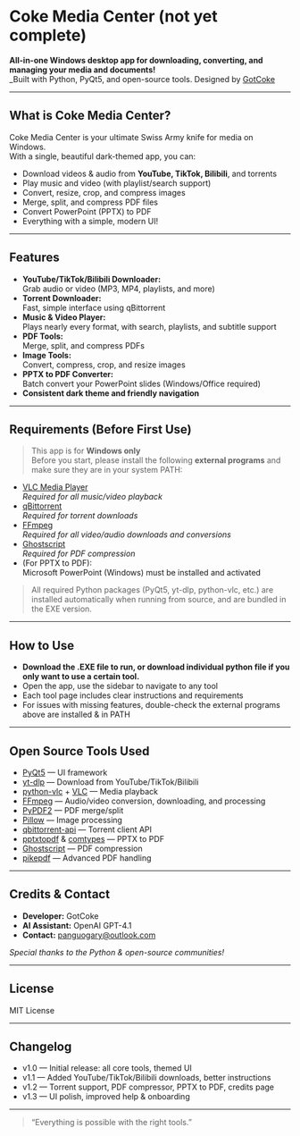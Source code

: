 # Coke Media Center (not yet complete)

**All-in-one Windows desktop app for downloading, converting, and managing your media and documents!**  
_Built with Python, PyQt5, and open-source tools. Designed by [GotCoke](#)

---

## What is Coke Media Center?

Coke Media Center is your ultimate Swiss Army knife for media on Windows.  
With a single, beautiful dark-themed app, you can:

- Download videos & audio from **YouTube, TikTok, Bilibili**, and torrents
- Play music and video (with playlist/search support)
- Convert, resize, crop, and compress images
- Merge, split, and compress PDF files
- Convert PowerPoint (PPTX) to PDF
- Everything with a simple, modern UI!

---

## Features

- **YouTube/TikTok/Bilibili Downloader:**  
  Grab audio or video (MP3, MP4, playlists, and more)  
- **Torrent Downloader:**  
  Fast, simple interface using qBittorrent  
- **Music & Video Player:**  
  Plays nearly every format, with search, playlists, and subtitle support  
- **PDF Tools:**  
  Merge, split, and compress PDFs  
- **Image Tools:**  
  Convert, compress, crop, and resize images  
- **PPTX to PDF Converter:**  
  Batch convert your PowerPoint slides (Windows/Office required)  
- **Consistent dark theme and friendly navigation**

---

## Requirements (Before First Use)

> This app is for **Windows only**  
> Before you start, please install the following **external programs** and make sure they are in your system PATH:

- [VLC Media Player](https://www.videolan.org/vlc/)  
  _Required for all music/video playback_
- [qBittorrent](https://www.qbittorrent.org/download.php)  
  _Required for torrent downloads_
- [FFmpeg](https://ffmpeg.org/download.html)  
  _Required for all video/audio downloads and conversions_
- [Ghostscript](https://ghostscript.com/releases/gsdnld.html)  
  _Required for PDF compression_
- (For PPTX to PDF):  
  Microsoft PowerPoint (Windows) must be installed and activated

> All required Python packages (PyQt5, yt-dlp, python-vlc, etc.) are installed automatically when running from source, and are bundled in the EXE version.

---

## How to Use

- **Download the .EXE file to run, or download individual python file if you only want to use a certain tool.**
- Open the app, use the sidebar to navigate to any tool
- Each tool page includes clear instructions and requirements
- For issues with missing features, double-check the external programs above are installed & in PATH

---

## Open Source Tools Used

- [PyQt5](https://www.riverbankcomputing.com/software/pyqt/) — UI framework
- [yt-dlp](https://github.com/yt-dlp/yt-dlp) — Download from YouTube/TikTok/Bilibili
- [python-vlc](https://pypi.org/project/python-vlc/) + [VLC](https://www.videolan.org/vlc/) — Media playback
- [FFmpeg](https://ffmpeg.org/) — Audio/video conversion, downloading, and processing
- [PyPDF2](https://pypi.org/project/PyPDF2/) — PDF merge/split
- [Pillow](https://pypi.org/project/Pillow/) — Image processing
- [qbittorrent-api](https://github.com/qbittorrent/qbittorrent-api) — Torrent client API
- [pptxtopdf](https://pypi.org/project/pptxtopdf/) & [comtypes](https://pypi.org/project/comtypes/) — PPTX to PDF
- [Ghostscript](https://ghostscript.com/) — PDF compression
- [pikepdf](https://pypi.org/project/pikepdf/) — Advanced PDF handling

---

## Credits & Contact

- **Developer:** GotCoke  
- **AI Assistant:** OpenAI GPT-4.1
- **Contact:** [panguogary@outlook.com](panguogary@outlook.com)  

_Special thanks to the Python & open-source communities!_

---

## License

MIT License

---

## Changelog

- v1.0 — Initial release: all core tools, themed UI
- v1.1 — Added YouTube/TikTok/Bilibili downloads, better instructions
- v1.2 — Torrent support, PDF compressor, PPTX to PDF, credits page
- v1.3 — UI polish, improved help & onboarding

---

> “Everything is possible with the right tools.”

